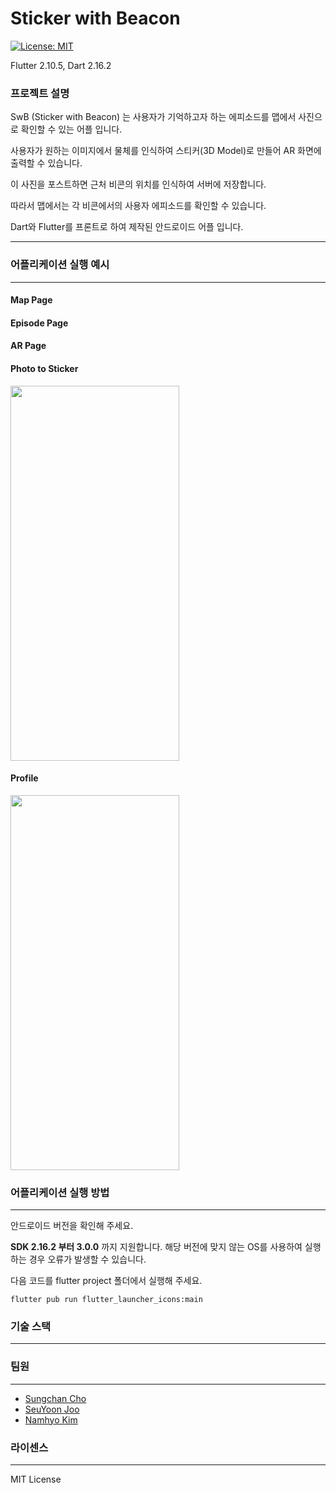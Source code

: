 # Sticker with Beacon

[![License: MIT](https://img.shields.io/badge/License-MIT-yellow.svg)](https://opensource.org/licenses/MIT)

Flutter 2.10.5, Dart 2.16.2

### 프로젝트 설명
SwB (Sticker with Beacon) 는 사용자가 기억하고자 하는 에피소드를 맵에서 사진으로 확인할 수 있는 어플 입니다.

사용자가 원하는 이미지에서 물체를 인식하여 스티커(3D Model)로 만들어 AR 화면에 출력할 수 있습니다. 

이 사진을 포스트하면 근처 비콘의 위치를 인식하여 서버에 저장합니다. 

따라서 맵에서는 각 비콘에서의 사용자 에피소드를 확인할 수 있습니다. 



Dart와 Flutter를 프론트로 하여 제작된 안드로이드 어플 입니다.

---



### 어플리케이션 실행 예시

---

#### Map Page

#### Episode Page

#### AR Page

#### Photo to Sticker
<img src="https://user-images.githubusercontent.com/48765232/171727165-0e28911f-345a-4c44-999f-08ae95197a5c.jpg" width="270" height="600">

#### Profile
<img src="https://user-images.githubusercontent.com/48765232/171727154-1ef8aa3a-00c7-492d-8bca-97eb1781dad5.jpg" width="270" height="600">

### 어플리케이션 실행 방법

---


안드로이드 버전을 확인해 주세요. 

**SDK 2.16.2 부터 3.0.0** 까지 지원합니다. 해당 버전에 맞지 않는 OS를 사용하여 실행하는 경우 오류가 발생할 수 있습니다.

다음 코드를 flutter project 폴더에서 실행해 주세요.

```
flutter pub run flutter_launcher_icons:main
```





### 기술 스택

---


### 팀원 

---

- [Sungchan Cho](https://github.com/JoeSeongchan)
- [SeuYoon Joo](https://github.com/JooSeuYoon)
- [Namhyo Kim](https://github.com/namhyo01)

### 라이센스

---

MIT License

